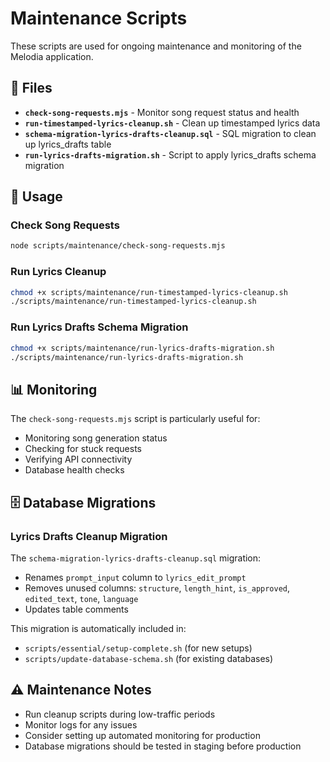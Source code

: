 # Maintenance Scripts

These scripts are used for ongoing maintenance and monitoring of the Melodia application.

## 📁 Files

- **`check-song-requests.mjs`** - Monitor song request status and health
- **`run-timestamped-lyrics-cleanup.sh`** - Clean up timestamped lyrics data
- **`schema-migration-lyrics-drafts-cleanup.sql`** - SQL migration to clean up lyrics_drafts table
- **`run-lyrics-drafts-migration.sh`** - Script to apply lyrics_drafts schema migration

## 🔧 Usage

### Check Song Requests
```bash
node scripts/maintenance/check-song-requests.mjs
```

### Run Lyrics Cleanup
```bash
chmod +x scripts/maintenance/run-timestamped-lyrics-cleanup.sh
./scripts/maintenance/run-timestamped-lyrics-cleanup.sh
```

### Run Lyrics Drafts Schema Migration
```bash
chmod +x scripts/maintenance/run-lyrics-drafts-migration.sh
./scripts/maintenance/run-lyrics-drafts-migration.sh
```

## 📊 Monitoring

The `check-song-requests.mjs` script is particularly useful for:
- Monitoring song generation status
- Checking for stuck requests
- Verifying API connectivity
- Database health checks

## 🗄️ Database Migrations

### Lyrics Drafts Cleanup Migration
The `schema-migration-lyrics-drafts-cleanup.sql` migration:
- Renames `prompt_input` column to `lyrics_edit_prompt`
- Removes unused columns: `structure`, `length_hint`, `is_approved`, `edited_text`, `tone`, `language`
- Updates table comments

This migration is automatically included in:
- `scripts/essential/setup-complete.sh` (for new setups)
- `scripts/update-database-schema.sh` (for existing databases)

## ⚠️ Maintenance Notes

- Run cleanup scripts during low-traffic periods
- Monitor logs for any issues
- Consider setting up automated monitoring for production
- Database migrations should be tested in staging before production
